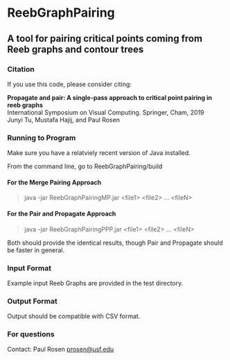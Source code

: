 # ReebGraphPairing
## A tool for pairing critical points coming from Reeb graphs and contour trees


### Citation
If you use this code, please consider citing:

**Propagate and pair: A single-pass approach to critical point pairing in reeb graphs** \
International Symposium on Visual Computing. Springer, Cham, 2019 \
Junyi Tu, Mustafa Hajij, and Paul Rosen


### Running to Program

Make sure you have a relatviely recent version of Java installed.

From the command line, go to ReebGraphPairing/build

#### For the Merge Pairing Approach
> java -jar ReebGraphPairingMP.jar &lt;file1&gt; &lt;file2&gt; ... &lt;fileN&gt;

#### For the Pair and Propagate Approach
> java -jar ReebGraphPairingPPP.jar &lt;file1&gt; &lt;file2&gt; ... &lt;fileN&gt;

Both should provide the identical results, though Pair and Propagate should be faster in general.


### Input Format

Example input Reeb Graphs are provided in the test directory.


### Output Format

Output should be compatible with CSV format.


### For questions

Contact: Paul Rosen <prosen@usf.edu>

